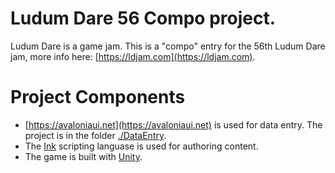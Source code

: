 # Ludum Dare 56 Compo project.

Ludum Dare is a game jam. This is a "compo" entry for the 56th Ludum Dare jam, more info here: [https://ldjam.com](https://ldjam.com).

# Project Components

- [https://avaloniaui.net](https://avaloniaui.net) is used for data entry. The project is in the folder [./DataEntry](./DataEntry/).
- The [Ink](https://www.inklestudios.com/ink/) scripting languase is used for authoring content.
- The game is built with [Unity](https://unity.com).